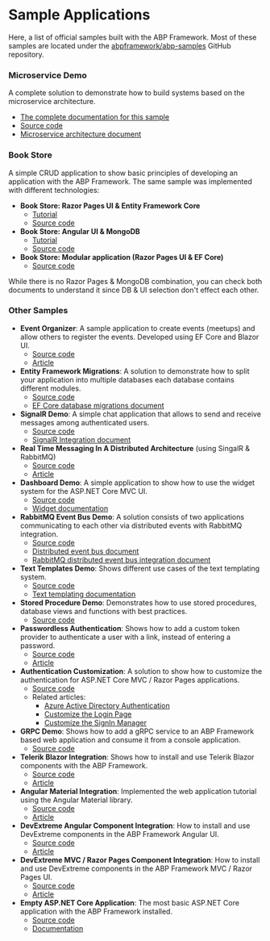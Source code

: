 # Sample Applications

Here, a list of official samples built with the ABP Framework. Most of these samples are located under the [abpframework/abp-samples](https://github.com/abpframework/abp-samples) GitHub repository.

### Microservice Demo

A complete solution to demonstrate how to build systems based on the microservice architecture.

* [The complete documentation for this sample](Microservice-Demo.md)
* [Source code](https://github.com/abpframework/abp-samples/tree/master/MicroserviceDemo)
* [Microservice architecture document](../Microservice-Architecture.md)

### Book Store

A simple CRUD application to show basic principles of developing an application with the ABP Framework. The same sample was implemented with different technologies:

* **Book Store: Razor Pages UI & Entity Framework Core**
  * [Tutorial](https://docs.abp.io/en/abp/latest/Tutorials/Part-1?UI=MVC&DB=EF)
  * [Source code](https://github.com/abpframework/abp-samples/tree/master/BookStore-Mvc-EfCore)
* **Book Store: Angular UI & MongoDB**
  * [Tutorial](https://docs.abp.io/en/abp/latest/Tutorials/Part-1?UI=NG&DB=Mongo)
  * [Source code](https://github.com/abpframework/abp-samples/tree/master/BookStore-Angular-MongoDb)
* **Book Store: Modular application (Razor Pages UI & EF Core)**
  * [Source code](https://github.com/abpframework/abp-samples/tree/master/BookStore-Modular)

While there is no Razor Pages & MongoDB combination, you can check both documents to understand it since DB & UI selection don't effect each other.

### Other Samples

* **Event Organizer**: A sample application to create events (meetups) and allow others to register the events. Developed using EF Core and Blazor UI.
  * [Source code](https://github.com/abpframework/abp-samples/tree/master/EventOrganizer)
  * [Article](https://community.abp.io/articles/creating-an-event-organizer-application-with-the-blazor-ui-wbe0sf2z)
* **Entity Framework Migrations**: A solution to demonstrate how to split your application into multiple databases each database contains different modules.
  * [Source code](https://github.com/abpframework/abp-samples/tree/master/EfCoreMigrationDemo)
  * [EF Core database migrations document](../Entity-Framework-Core-Migrations.md)
* **SignalR Demo**: A simple chat application that allows to send and receive messages among authenticated users.
  * [Source code](https://github.com/abpframework/abp-samples/tree/master/SignalRDemo)
  * [SignalR Integration document](../SignalR-Integration.md)
* **Real Time Messaging In A Distributed Architecture** (using SingalR & RabbitMQ)
  * [Source code](https://github.com/abpframework/abp-samples/tree/master/SignalRTieredDemo)
  * [Article](https://community.abp.io/articles/real-time-messaging-in-a-distributed-architecture-using-abp-framework-singalr-rabbitmq-daf47e17)
* **Dashboard Demo**: A simple application to show how to use the widget system for the ASP.NET Core MVC UI.
  * [Source code](https://github.com/abpframework/abp-samples/tree/master/DashboardDemo)
  * [Widget documentation](../UI/AspNetCore/Widgets.md)
* **RabbitMQ Event Bus Demo**: A solution consists of two applications communicating to each other via distributed events with RabbitMQ integration.
  * [Source code](https://github.com/abpframework/abp-samples/tree/master/RabbitMqEventBus)
  * [Distributed event bus document](../Distributed-Event-Bus.md)
  * [RabbitMQ distributed event bus integration document](../Distributed-Event-Bus-RabbitMQ-Integration.md)
* **Text Templates Demo**: Shows different use cases of the text templating system.
  * [Source code](https://github.com/abpframework/abp-samples/tree/master/TextTemplateDemo)
  * [Text templating documentation](../Text-Templating.md)
* **Stored Procedure Demo**: Demonstrates how to use stored procedures, database views and functions with best practices.
  * [Source code](https://github.com/abpframework/abp-samples/tree/master/StoredProcedureDemo)
* **Passwordless Authentication**: Shows how to add a custom token provider to authenticate a user with a link, instead of entering a password.
  * [Source code](https://github.com/abpframework/abp-samples/tree/master/PasswordlessAuthentication)
  * [Article](https://community.abp.io/articles/implementing-passwordless-authentication-with-asp.net-core-identity-c25l8koj)
* **Authentication Customization**: A solution to show how to customize the authentication for ASP.NET Core MVC / Razor Pages applications.
  * [Source code](https://github.com/abpframework/abp-samples/tree/master/Authentication-Customization)
  * Related articles:
    * [Azure Active Directory Authentication](https://community.abp.io/articles/how-to-use-the-azure-active-directory-authentication-for-mvc-razor-page-applications-4603b9cf)
    * [Customize the Login Page](https://community.abp.io/articles/how-to-customize-the-login-page-for-mvc-razor-page-applications-9a40f3cd)
    * [Customize the SignIn Manager](https://community.abp.io/articles/how-to-customize-the-signin-manager-3e858753)
* **GRPC Demo**: Shows how to add a gRPC service to an ABP Framework based web application and consume it from a console application.
  * [Source code](https://github.com/abpframework/abp-samples/tree/master/GrpcDemo)
* **Telerik Blazor Integration**: Shows how to install and use Telerik Blazor components with the ABP Framework.
  * [Source code](https://github.com/abpframework/abp-samples/tree/master/DevExpress-Blazor)
  * [Article](https://community.abp.io/articles/using-devexpress-blazor-ui-components-with-the-abp-framework-wrpoa8rw)
* **Angular Material Integration**: Implemented the web application tutorial using the Angular Material library.
  * [Source code](https://github.com/abpframework/abp-samples/tree/master/AcmeBookStoreAngularMaterial)
  * [Article](https://community.abp.io/articles/using-angular-material-components-with-the-abp-framework-af8ft6t9)
* **DevExtreme Angular Component Integration**: How to install and use DevExtreme components in the ABP Framework Angular UI.
  * [Source code](https://github.com/abpframework/abp-samples/tree/master/DevExtreme-Angular)
  * [Article](https://community.abp.io/articles/using-devextreme-angular-components-with-the-abp-framework-x5nyvj3i)
* **DevExtreme MVC / Razor Pages Component Integration**: How to install and use DevExtreme components in the ABP Framework MVC / Razor Pages UI.
  * [Source code](https://github.com/abpframework/abp-samples/tree/master/DevExtreme-Mvc)
  * [Article](https://community.abp.io/articles/using-devextreme-components-with-the-abp-framework-zb8z7yqv)
* **Empty ASP.NET Core Application**: The most basic ASP.NET Core application with the ABP Framework installed.
  * [Source code](https://github.com/abpframework/abp-samples/tree/master/BasicAspNetCoreApplication)
  * [Documentation](../Getting-Started-AspNetCore-Application.md)